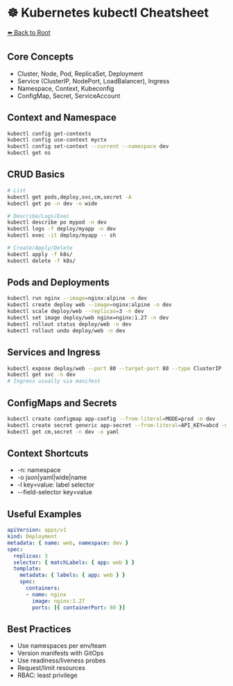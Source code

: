 # ☸️ Kubernetes kubectl Cheatsheet

[⬅️ Back to Root](../../README.md)

## Core Concepts
- Cluster, Node, Pod, ReplicaSet, Deployment
- Service (ClusterIP, NodePort, LoadBalancer), Ingress
- Namespace, Context, Kubeconfig
- ConfigMap, Secret, ServiceAccount

## Context and Namespace
```bash
kubectl config get-contexts
kubectl config use-context myctx
kubectl config set-context --current --namespace dev
kubectl get ns
```

## CRUD Basics
```bash
# List
kubectl get pods,deploy,svc,cm,secret -A
kubectl get po -n dev -o wide

# Describe/Logs/Exec
kubectl describe po mypod -n dev
kubectl logs -f deploy/myapp -n dev
kubectl exec -it deploy/myapp -- sh

# Create/Apply/Delete
kubectl apply -f k8s/
kubectl delete -f k8s/
```

## Pods and Deployments
```bash
kubectl run nginx --image=nginx:alpine -n dev
kubectl create deploy web --image=nginx:alpine -n dev
kubectl scale deploy/web --replicas=3 -n dev
kubectl set image deploy/web nginx=nginx:1.27 -n dev
kubectl rollout status deploy/web -n dev
kubectl rollout undo deploy/web -n dev
```

## Services and Ingress
```bash
kubectl expose deploy/web --port 80 --target-port 80 --type ClusterIP -n dev
kubectl get svc -n dev
# Ingress usually via manifest
```

## ConfigMaps and Secrets
```bash
kubectl create configmap app-config --from-literal=MODE=prod -n dev
kubectl create secret generic app-secret --from-literal=API_KEY=abcd -n dev
kubectl get cm,secret -n dev -o yaml
```

## Context Shortcuts
- -n: namespace
- -o json|yaml|wide|name
- -l key=value: label selector
- --field-selector key=value

## Useful Examples
```yaml
apiVersion: apps/v1
kind: Deployment
metadata: { name: web, namespace: dev }
spec:
  replicas: 3
  selector: { matchLabels: { app: web } }
  template:
    metadata: { labels: { app: web } }
    spec:
      containers:
      - name: nginx
        image: nginx:1.27
        ports: [{ containerPort: 80 }]
```

## Best Practices
- Use namespaces per env/team
- Version manifests with GitOps
- Use readiness/liveness probes
- Request/limit resources
- RBAC: least privilege
